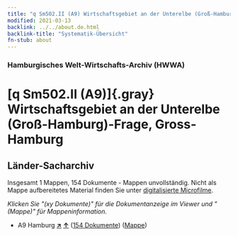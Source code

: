 ```yaml
---
title: "q Sm502.II (A9) Wirtschaftsgebiet an der Unterelbe (Groß-Hamburg)-Frage, Gross-Hamburg"
modified: 2021-03-13
backlink: ../../about.de.html
backlink-title: "Systematik-Übersicht"
fn-stub: about
---
```


### Hamburgisches Welt-Wirtschafts-Archiv (HWWA)

# [q Sm502.II (A9)]{.gray}&#8201; Wirtschaftsgebiet an der Unterelbe (Groß-Hamburg)-Frage, Gross-Hamburg&#160; 







## Länder-Sacharchiv




Insgesamt 1 Mappen, 154 Dokumente - Mappen unvollständig.
Nicht als Mappe aufbereitetes Material finden Sie unter [digitalisierte Microfilme](/film/h1_sh.de.html).

_Klicken Sie "(xy Dokumente)" für die Dokumentanzeige im Viewer und "(Mappe)" für Mappeninformation._



- A9 Hamburg [**&nearr;**](../../../geo/i/140905/about.de.html "Hamburg (alle Mappen)") [**&uarr;**](../../../geo/about.de.html#A9 "Ländersystematik") (<a href="https://pm20.zbw.eu/iiifview/folder/sh/140905,146068" title="über: Hamburg : Wirtschaftsgebiet an der Unterelbe (Groß-Hamburg)-Frage, Gross-Hamburg" target="_blank">154 Dokumente</a>) ([Mappe](../../../../folder/sh/1409xx/140905/1460xx/146068/about.de.html))








